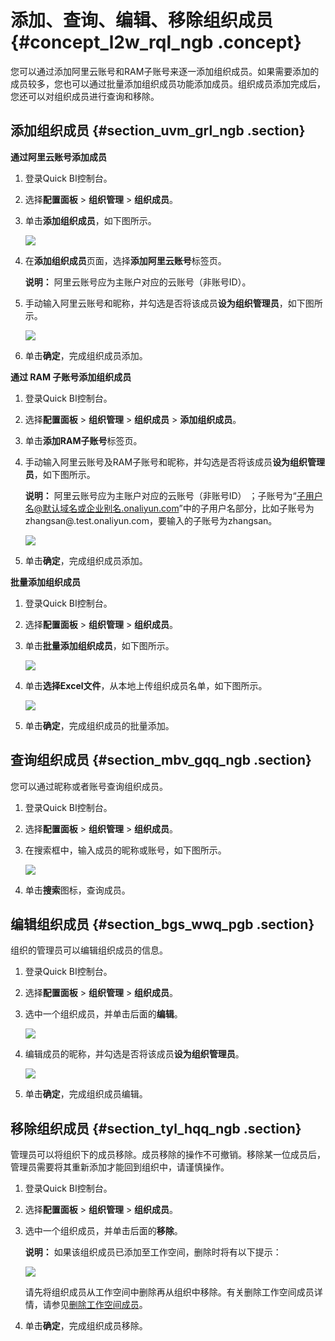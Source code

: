 # 添加、查询、编辑、移除组织成员 {#concept_l2w_rql_ngb .concept}

您可以通过添加阿里云账号和RAM子账号来逐一添加组织成员。如果需要添加的成员较多，您也可以通过批量添加组织成员功能添加成员。组织成员添加完成后，您还可以对组织成员进行查询和移除。

## 添加组织成员 {#section_uvm_grl_ngb .section}

**通过阿里云账号添加成员**

1.  登录Quick BI控制台。
2.  选择**配置面板** \> **组织管理** \> **组织成员**。
3.  单击**添加组织成员**，如下图所示。

    ![](http://static-aliyun-doc.oss-cn-hangzhou.aliyuncs.com/assets/img/9154/155358201011455_zh-CN.png)

4.  在**添加组织成员**页面，选择**添加阿里云账号**标签页。

    **说明：** 阿里云账号应为主账户对应的云账号（非账号ID）。

5.  手动输入阿里云账号和昵称，并勾选是否将该成员**设为组织管理员**，如下图所示。

    ![](http://static-aliyun-doc.oss-cn-hangzhou.aliyuncs.com/assets/img/9154/15535820101066_zh-CN.png)

6.  单击**确定**，完成组织成员添加。

**通过 RAM 子账号添加组织成员**

1.  登录Quick BI控制台。
2.  选择**配置面板** \> **组织管理** \> **组织成员** \> **添加组织成员**。
3.  单击**添加RAM子账号**标签页。
4.  手动输入阿里云账号及RAM子账号和昵称，并勾选是否将该成员**设为组织管理员**，如下图所示。

    **说明：** 阿里云账号应为主账户对应的云账号（非账号ID） ；子账号为“子用户名@默认域名或企业别名.onaliyun.com”中的子用户名部分，比如子账号为zhangsan@.test.onaliyun.com，要输入的子账号为zhangsan。

    ![](http://static-aliyun-doc.oss-cn-hangzhou.aliyuncs.com/assets/img/9154/15535820101076_zh-CN.png)

5.  单击**确定**，完成组织成员添加。

**批量添加组织成员**

1.  登录Quick BI控制台。
2.  选择**配置面板** \> **组织管理** \> **组织成员**。
3.  单击**批量添加组织成员**，如下图所示。

    ![](http://static-aliyun-doc.oss-cn-hangzhou.aliyuncs.com/assets/img/9154/155358201011455_zh-CN.png)

4.  单击**选择Excel文件**，从本地上传组织成员名单，如下图所示。

    ![](http://static-aliyun-doc.oss-cn-hangzhou.aliyuncs.com/assets/img/9154/15535820101085_zh-CN.png)

5.  单击**确定**，完成组织成员的批量添加。

## 查询组织成员 {#section_mbv_gqq_ngb .section}

您可以通过昵称或者账号查询组织成员。

1.  登录Quick BI控制台。
2.  选择**配置面板** \> **组织管理** \> **组织成员**。
3.  在搜索框中，输入成员的昵称或账号，如下图所示。

    ![](http://static-aliyun-doc.oss-cn-hangzhou.aliyuncs.com/assets/img/9157/155358201011458_zh-CN.png)

4.  单击**搜索**图标，查询成员。

## 编辑组织成员 {#section_bgs_wwq_pgb .section}

组织的管理员可以编辑组织成员的信息。

1.  登录Quick BI控制台。
2.  选择**配置面板** \> **组织管理** \> **组织成员**。
3.  选中一个组织成员，并单击后面的**编辑**。

    ![](http://static-aliyun-doc.oss-cn-hangzhou.aliyuncs.com/assets/img/9155/155358201011457_zh-CN.png)

4.  编辑成员的昵称，并勾选是否将该成员**设为组织管理员**。

    ![](http://static-aliyun-doc.oss-cn-hangzhou.aliyuncs.com/assets/img/9155/15535820101099_zh-CN.png)

5.  单击**确定**，完成组织成员编辑。

## 移除组织成员 {#section_tyl_hqq_ngb .section}

管理员可以将组织下的成员移除。成员移除的操作不可撤销。移除某一位成员后，管理员需要将其重新添加才能回到组织中，请谨慎操作。

1.  登录Quick BI控制台。
2.  选择**配置面板** \> **组织管理** \> **组织成员**。
3.  选中一个组织成员，并单击后面的**移除**。

    **说明：** 如果该组织成员已添加至工作空间，删除时将有以下提示：

    ![](http://static-aliyun-doc.oss-cn-hangzhou.aliyuncs.com/assets/img/115408/155358201041187_zh-CN.png)

    请先将组织成员从工作空间中删除再从组织中移除。有关删除工作空间成员详情，请参见[删除工作空间成员](cn.zh-CN/用户指南/组织及工作空间管理/工作空间管理/添加、修改、查询、删除工作空间成员.md#section_qgp_tzq_pgb)。

4.  单击**确定**，完成组织成员移除。

